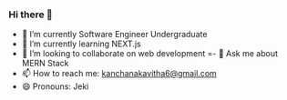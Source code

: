 ### Hi there 👋

- 🔭 I’m currently Software Engineer Undergraduate
- 🌱 I’m currently learning NEXT.js
- 👯 I’m looking to collaborate on web development
=- 💬 Ask me about MERN Stack
- 📫 How to reach me: kanchanakavitha6@gmail.com
- 😄 Pronouns: Jeki

